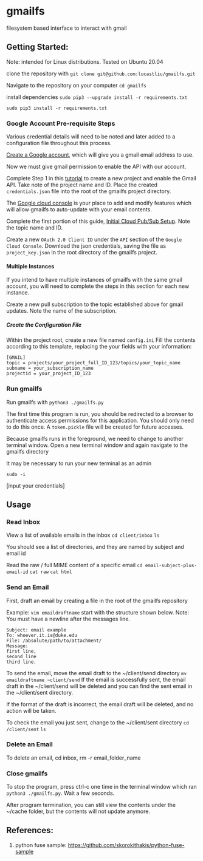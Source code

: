 # gmailfs
filesystem based interface to interact with gmail



## Getting Started:

Note: intended for Linux distributions. Tested on Ubuntu 20.04

clone the repository with `git clone git@github.com:lucastliu/gmailfs.git`

Navigate to the repository on your computer `cd gmailfs`

install dependencies
`sudo pip3 --upgrade install -r requirements.txt`

`sudo pip3 install -r requirements.txt`


### Google Account Pre-requisite Steps

Various credential details will need to be noted and later added to a configuration file throughout this process.

[Create a Google account](https://accounts.google.com/signup/v2/webcreateaccount?hl=en&flowName=GlifWebSignIn&flowEntry=SignUp), which will give you a gmail email address to use.

Now we must give gmail permission to enable the API with our account.

Complete Step 1 in this [tutorial](https://developers.google.com/gmail/api/quickstart/js) to create a new project and enable the Gmail API. Take note of the project name and ID. Place the created `credentials.json` file into the root of the gmailfs project directory.

The [Google cloud console](https://console.cloud.google.com) is your place to add and modify features which will allow gmailfs to auto-update with your email contents.

Complete the first portion of this guide, [Initial Cloud Pub/Sub Setup](https://developers.google.com/gmail/api/guides/push). Note the topic name and ID.

Create a new `OAuth 2.0 Client ID` under the `API` section of the `Google Cloud Console`. Download the json credentials, saving the file as `project_key.json` in the root directory of the gmailfs project.

#### Multiple Instances

If you intend to have multiple instances of gmailfs with the same gmail account, you will need to complete the steps in this section for each new instance.

Create a new pull subscription to the topic established above for gmail updates. Note the name of the subscription.


##### Create the Configuration File

Within the project root, create a new file named `config.ini`
Fill the contents according to this template, replacing the your fields with your information:

```
[GMAIL]
topic = projects/your_project_full_ID_123/topics/your_topic_name
subname = your_subscription_name
projectid = your_project_ID_123
```


### Run gmailfs


Run gmailfs with `python3 ./gmailfs.py`

The first time this program is run, you should be redirected to a browser to authenticate access permissions for this application. You should only need to do this once. A `token.pickle` file will be created for future accesses.

Because gmailfs runs in the foreground, we need to change to another terminal window. Open a new terminal window and again navigate to the gmailfs directory

It may be necessary to run your new terminal as an admin

`sudo -i`

[input your credentials]

## Usage

### Read Inbox
View a list of available emails in the inbox
`cd client/inbox`
`ls` 

You should see a list of directories, and they are named by subject and email id

Read the raw / full MIME content of a specific email
`cd email-subject-plus-email-id`
`cat raw`
`cat html`

### Send an Email
First, draft an email by creating a file in the root of the gmailfs repository

Example:
`vim emaildraftname`
start with the structure shown below. Note: You must have a newline after the messages line.

```
Subject: email example
To: whoever.it.is@duke.edu
File: /absolute/path/to/attachment/
Message:
first line,
second line
third line. 

```

To send the email, move the email draft to the ~/client/send directory 
`mv emaildraftname ~client/send`
If the email is successfully sent, the email draft in the ~/client/send will be deleted and you can find the sent email in the ~/client/sent directory. 

If the format of the draft is incorrect, the email draft will be deleted, and no action will be taken.

To check the email you just sent, change to the ~/client/sent directory
`cd /client/sent`
`ls`

### Delete an Email
To delete an email, cd inbox, rm -r email_folder_name

### Close gmailfs
To stop the program, press ctrl-c one time in the terminal window which ran `python3 ./gmailfs.py`. Wait a few seconds.

After program termination, you can still view the contents under the ~/cache folder, but the contents will not update anymore.


## References:
1. python fuse sample: https://github.com/skorokithakis/python-fuse-sample
